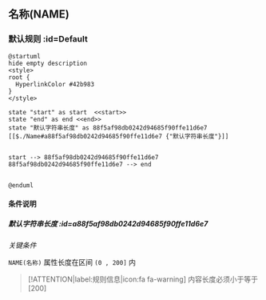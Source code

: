 ## 名称(NAME) <!-- {docsify-ignore-all} -->

   

### 默认规则 :id=Default

```plantuml
@startuml
hide empty description
<style>
root {
  HyperlinkColor #42b983
}
</style>

state "start" as start  <<start>>
state "end" as end <<end>>
state "默认字符串长度" as 88f5af98db0242d94685f90ffe11d6e7 [[$./Name#a88f5af98db0242d94685f90ffe11d6e7 {"默认字符串长度"}]]


start --> 88f5af98db0242d94685f90ffe11d6e7 
88f5af98db0242d94685f90ffe11d6e7 --> end 


@enduml
```

#### 条件说明

##### 默认字符串长度 :id=a88f5af98db0242d94685f90ffe11d6e7


*关键条件*


`NAME(名称)` 属性长度在区间 `(0 , 200]` 内

> [!ATTENTION|label:规则信息|icon:fa fa-warning]
> 内容长度必须小于等于[200]







